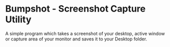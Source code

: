 # Bumpshot - Screenshot Capture Utility
A simple program which takes a screenshot of your desktop, active window or capture area of your monitor and saves it to your Desktop folder. 
